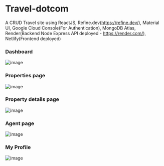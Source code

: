 # Travel-dotcom
A CRUD Travel site using ReactJS, Refine.dev(https://refine.dev/), Material UI, Google Cloud Console(For Authentication), MongoDB Atlas, 
Render(Backend Node Express API deployed - https://render.com/), Netlify(Frontend deployed)

### Dashboard

![image](https://user-images.githubusercontent.com/10473761/218557881-e24eddd5-36f0-4c8e-994d-8c592ba79fbb.png)

### Properties page

![image](https://user-images.githubusercontent.com/10473761/218558086-c9c73f57-e1f8-4120-a476-40d848777467.png)

### Property details page

![image](https://user-images.githubusercontent.com/10473761/218558229-e584bdc9-f514-489c-95dd-b0eb1bbc4c1b.png)

### Agent page

![image](https://user-images.githubusercontent.com/10473761/218558325-036743f2-c3a7-4813-8fad-e804f0b1e60e.png)

### My Profile

![image](https://user-images.githubusercontent.com/10473761/218558443-4e378920-ebb2-4a64-a7de-fe9fd757efef.png)





